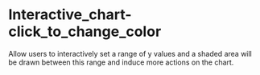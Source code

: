 # Interactive_chart-click_to_change_color
Allow users to interactively set a range of y values and a shaded area will be drawn between this range and induce more actions on the chart.
